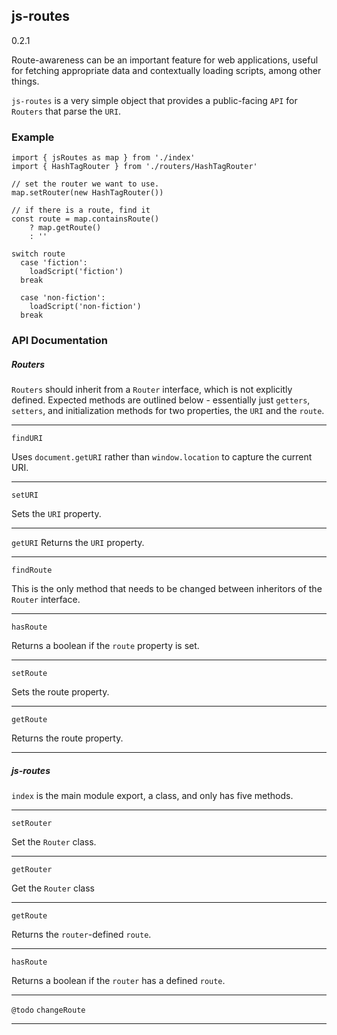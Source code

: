 ## js-routes

0.2.1

Route-awareness can be an important feature for web applications, useful for fetching appropriate data and contextually loading scripts, among other things.

`js-routes` is a very simple object that provides a public-facing `API` for `Routers` that parse the `URI`. 

### Example

```
import { jsRoutes as map } from './index'
import { HashTagRouter } from './routers/HashTagRouter'

// set the router we want to use.
map.setRouter(new HashTagRouter())

// if there is a route, find it
const route = map.containsRoute() 
    ? map.getRoute() 
    : ''

switch route
  case 'fiction':
    loadScript('fiction')
  break

  case 'non-fiction':
    loadScript('non-fiction')
  break

```

### API Documentation

##### Routers

`Routers` should inherit from a `Router` interface, which is not explicitly defined.  Expected methods are outlined below - essentially just `getters`, `setters`, and initialization methods for two properties, the `URI` and the `route`. 

---

`findURI`

Uses `document.getURI` rather than `window.location` to capture the current URI. 


---

`setURI`

Sets the `URI` property.

---

`getURI`
Returns the `URI` property. 

---

`findRoute`

This is the only method that needs to be changed between inheritors of the `Router` interface.   

---

`hasRoute`

Returns a boolean if the `route` property is set.

---

`setRoute`

Sets the route property. 

---

`getRoute`

Returns the route property.

---

##### js-routes

`index` is the main module export, a class, and only has five methods.

---

`setRouter`

Set the `Router` class.

---

`getRouter`

Get the `Router` class

---

`getRoute`

Returns the `router`-defined `route`.

---

`hasRoute`

Returns a boolean if the `router` has a defined `route`. 

----

`@todo`
`changeRoute`

  

---

